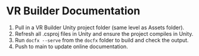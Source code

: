 # VR Builder Documentation
1. Pull in a VR Builder Unity project folder (same level as Assets folder).
2. Refresh all .csproj files in Unity and ensure the project compiles in Unity.
3. Run `docfx --serve` from the `docfx` folder to build and check the output.
4. Push to main to update online documentation.